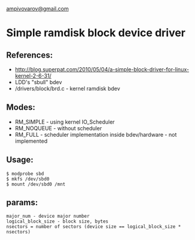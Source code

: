 ampivovarov@gmail.com

Simple ramdisk block device driver
==================================

References:
-----------
* http://blog.superpat.com/2010/05/04/a-simple-block-driver-for-linux-kernel-2-6-31/ 
* LDD's "sbull" bdev  
* /drivers/block/brd.c - kernel ramdisk bdev

Modes:
------
* RM_SIMPLE - using kernel IO_Scheduler 
* RM_NOQUEUE - without scheduler
* RM_FULL - scheduler implementation inside bdev/hardware - not implemented

Usage:
------
    $ modprobe sbd
    $ mkfs /dev/sbd0
    $ mount /dev/sbd0 /mnt

params:
-------
    major_num - device major number
    logical_block_size - block size, bytes
    nsectors = number of sectors (device size == logical_block_size * nsectors)
